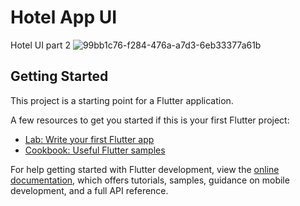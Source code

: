 # Hotel App UI

Hotel UI part 2
![99bb1c76-f284-476a-a7d3-6eb33377a61b](https://user-images.githubusercontent.com/87460435/200134410-b06ceec6-6644-4ba8-8dd3-708b7bede3f2.jpg)


## Getting Started

This project is a starting point for a Flutter application.

A few resources to get you started if this is your first Flutter project:

- [Lab: Write your first Flutter app](https://docs.flutter.dev/get-started/codelab)
- [Cookbook: Useful Flutter samples](https://docs.flutter.dev/cookbook)

For help getting started with Flutter development, view the
[online documentation](https://docs.flutter.dev/), which offers tutorials,
samples, guidance on mobile development, and a full API reference.
